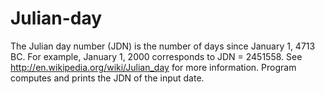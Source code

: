 # Julian-day
The Julian day number (JDN) is the number of days since January 1, 4713 BC. For example, January 1, 2000 corresponds to JDN = 2451558. See http://en.wikipedia.org/wiki/Julian_day for more information. Program computes and prints the JDN of the input date.
